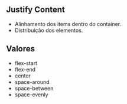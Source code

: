 ## Justify Content

- Alinhamento dos items dentro do container.
- Distribuição dos elementos.

## Valores

- flex-start
- flex-end
- center
- space-around
- space-between
- space-evenly